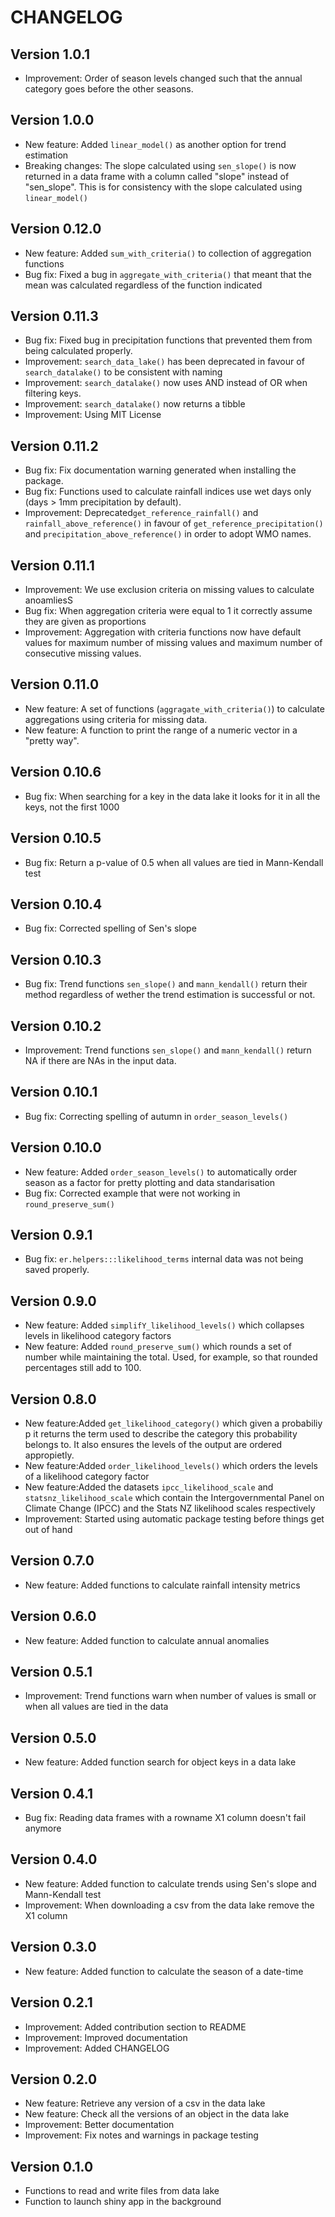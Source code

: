# CHANGELOG

## Version 1.0.1

* Improvement: Order of season levels changed such that the annual category goes before the other seasons. 

## Version 1.0.0

* New feature: Added `linear_model()` as another option for trend estimation
* Breaking changes: The slope calculated using `sen_slope()` is now returned in a data frame with a column called "slope" instead of "sen_slope". This is for consistency with the slope calculated using `linear_model()`

## Version 0.12.0

* New feature: Added `sum_with_criteria()` to collection of aggregation functions
* Bug fix: Fixed a bug in `aggregate_with_criteria()` that meant that the mean was calculated regardless of the function indicated

## Version 0.11.3

* Bug fix: Fixed bug in precipitation functions that prevented them from being calculated properly.
* Improvement: `search_data_lake()` has been deprecated in favour of `search_datalake()` to be consistent with naming
* Improvement: `search_datalake()` now uses AND instead of OR when filtering keys. 
* Improvement: `search_datalake()` now returns a tibble
* Improvement: Using MIT License

## Version 0.11.2

* Bug fix: Fix documentation warning generated when installing the package.
* Bug fix: Functions used to calculate rainfall indices use wet days only (days > 1mm precipitation by default). 
* Improvement: Deprecated`get_reference_rainfall()` and `rainfall_above_reference()` in favour of `get_reference_precipitation()` and `precipitation_above_reference()` in order to adopt WMO names.   

## Version 0.11.1

* Improvement: We use exclusion criteria on missing values to calculate anoamliesS
* Bug fix: When aggregation criteria were equal to 1 it correctly assume they are given as proportions
* Improvement: Aggregation with criteria functions now have default values for maximum number of missing values and maximum number of consecutive missing values.

## Version 0.11.0

* New feature: A set of functions (`aggragate_with_criteria()`) to calculate aggregations using criteria for missing data. 
* New feature: A function to print the range of a numeric vector in a "pretty way".

## Version 0.10.6

* Bug fix: When searching for a key in the data lake it looks for it in all the keys, not the first 1000

## Version 0.10.5

* Bug fix: Return a p-value of 0.5 when all values are tied in Mann-Kendall test

## Version 0.10.4

* Bug fix: Corrected spelling of Sen's slope

## Version 0.10.3

* Bug fix: Trend functions `sen_slope()` and `mann_kendall()` return their method regardless of wether the trend estimation is successful or not. 

## Version 0.10.2

* Improvement: Trend functions `sen_slope()` and `mann_kendall()` return NA if there are NAs in the input data.

## Version 0.10.1

* Bug fix: Correcting spelling of autumn in `order_season_levels()`

## Version 0.10.0

* New feature: Added `order_season_levels()` to automatically order season as a factor for pretty plotting and data standarisation
* Bug fix: Corrected example that were not working in `round_preserve_sum()`

## Version 0.9.1

* Bug fix: `er.helpers:::likelihood_terms` internal data was not being saved properly. 

## Version 0.9.0

* New feature: Added `simplifY_likelihood_levels()` which collapses levels in likelihood category factors
* New feature: Added `round_preserve_sum()` which rounds a set of number while maintaining the total. Used, for example, so that rounded percentages still add to 100. 

## Version 0.8.0

* New feature:Added `get_likelihood_category()` which given a probabiliy p it returns the term used to describe the category this probability belongs to. It also ensures the levels of the output are ordered appropietly.
* New feature:Added `order_likelihood_levels()` which orders the levels of a likelihood category factor
* New feature:Added the datasets `ipcc_likelihood_scale` and `statsnz_likelihood_scale` which contain the Intergovernmental Panel on Climate Change (IPCC) and the Stats NZ likelihood scales respectively
* Improvement: Started using automatic package testing before things get out of hand

## Version 0.7.0

* New feature: Added functions to calculate rainfall intensity metrics

## Version 0.6.0

* New feature: Added function to calculate annual anomalies

## Version 0.5.1

* Improvement: Trend functions warn when number of values is small or when all values are tied in the data

## Version 0.5.0

* New feature: Added function search for object keys in a data lake

## Version 0.4.1

* Bug fix: Reading data frames with a rowname X1 column doesn't fail anymore

## Version 0.4.0

* New feature: Added function to calculate trends using Sen's slope and Mann-Kendall test
* Improvement: When downloading a csv from the data lake remove the X1 column

## Version 0.3.0

* New feature: Added function to calculate the season of a date-time

## Version 0.2.1

* Improvement: Added contribution section to README
* Improvement: Improved documentation
* Improvement: Added CHANGELOG 

## Version 0.2.0

* New feature: Retrieve any version of a csv in the data lake
* New feature: Check all the versions of an object in the data lake
* Improvement: Better documentation
* Improvement: Fix notes and warnings in package testing

## Version 0.1.0

* Functions to read and write files from data lake
* Function to launch shiny app in the background
